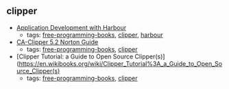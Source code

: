 clipper 
---
* [Application Development with Harbour](https://en.wikibooks.org/wiki/Application_Development_with_Harbour)
    * tags: [free-programming-books](../tags/free-programming-books.md), [clipper](../tags/clipper.md), [harbour](../tags/harbour.md)
* [CA-Clipper 5.2 Norton Guide](http://www.ousob.com/ng/clguide/)
    * tags: [free-programming-books](../tags/free-programming-books.md), [clipper](../tags/clipper.md)
* [Clipper Tutorial: a Guide to Open Source Clipper(s)](https://en.wikibooks.org/wiki/Clipper_Tutorial%3A_a_Guide_to_Open_Source_Clipper(s)
    * tags: [free-programming-books](../tags/free-programming-books.md), [clipper](../tags/clipper.md)
